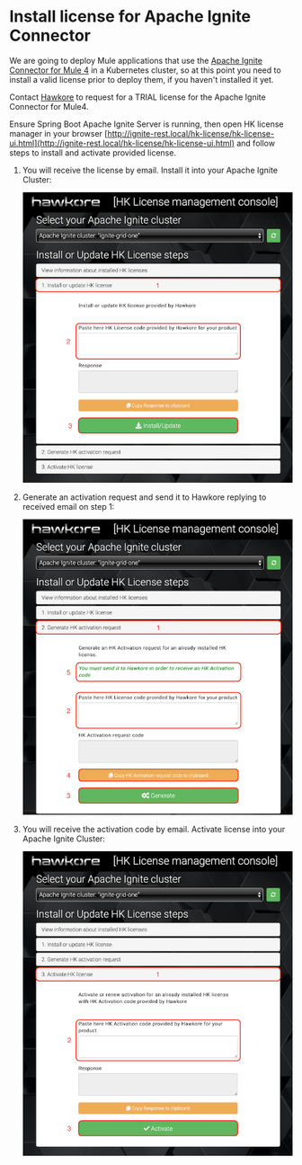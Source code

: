 # Install license for Apache Ignite Connector
We are going to deploy Mule applications that use the [Apache Ignite Connector for Mule 4](https://blog.hawkore.com/2020/04/27/apache-ignite-connector-mule-starting/) in a Kubernetes cluster, so at this point you need to install a valid license prior to deploy them, if you haven't installed it yet.

Contact [Hawkore](https://www.hawkore.com/contact) to request for a TRIAL license for the Apache Ignite Connector for Mule4.

Ensure Spring Boot Apache Ignite Server is running, then open HK license manager in your browser [http://ignite-rest.local/hk-license/hk-license-ui.html](http://ignite-rest.local/hk-license/hk-license-ui.html) and follow steps to install and activate provided license.

1. You will receive the license by email. Install it into your Apache Ignite Cluster:

    ![install-license](../docs/assets/install-license.png)
    
2. Generate an activation request and send it to Hawkore replying to received email on step 1:

   ![activation-request](../docs/assets/activation-request.png)

3. You will receive the activation code by email. Activate license into your Apache Ignite Cluster:

   ![activate-license](../docs/assets/activate-license.png)
